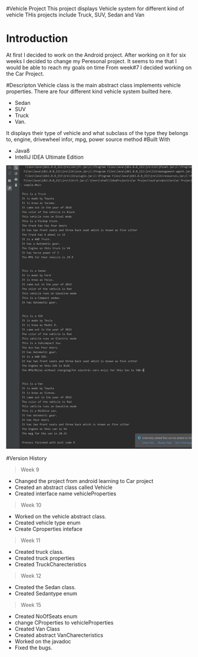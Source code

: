 #Vehicle Project
This project displays Vehicle system for different kind of vehicle 
THis projects include Truck, SUV, Sedan and Van
# Introduction
At first I decided to work on the Android project. After working on it for six weeks I decided to change my Peresonal project.
It seems to me that I would be able to reach my goals on time
From week#7 I decided working on the Car Project. 

#Descripton
Vehicle class is the main abstract class implements vehicle properties. 
There are four different kind vehicle system builted here.
- Sedan
- SUV
- Truck
- Van.

It displays their type of vehicle and what subclass of the type they belongs to, engine, drivewheel infor, mpg, power source method
#Built With
- Java8
- IntelliJ IDEA Ultimate Edition

![PROJECT OUTPUT](ProjectOutput.PNG)

#Version History
>Week 9
>
- Changed the project from android learning to Car project
- Created an abstract class called Vehicle
- Created interface name vehicleProperties

> Week 10

- Worked on the vehicle abstract class.
- Created vehicle type enum
- Create Cproperties inteface

>Week 11

- Created truck class.
- Created truck properties
- Created TruckCharecteristics

> Week 12

- Created the Sedan class.
- Created Sedantype enum

> Week 15

- Created NoOfSeats enum
- change CProperties to vehicleProperties 
- Created Van Class
- Created abstract VanCharecteristics
- Worked on the javadoc
- Fixed the bugs.


